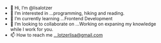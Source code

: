 - 👋 Hi, I’m @lisalotzer
- 👀 I’m interested in ...programming, hiking and reading.
- 🌱 I’m currently learning ...Frontend Development
- 💞️ I’m looking to collaborate on ...Working on expaning my knowledge while I work for you.
- 📫 How to reach me ...lotzerlisa@gmail.com

<!---
lisalotzer/lisalotzer is a ✨ special ✨ repository because its `README.md` (this file) appears on your GitHub profile.
You can click the Preview link to take a look at your changes.
--->
